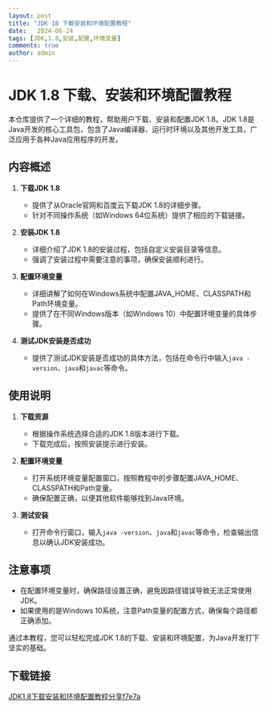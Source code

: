 ```yaml
---
layout: post
title: "JDK 18 下载安装和环境配置教程"
date:   2024-06-24
tags: [JDK,1.8,安装,配置,环境变量]
comments: true
author: admin
---
```

# JDK 1.8 下载、安装和环境配置教程

本仓库提供了一个详细的教程，帮助用户下载、安装和配置JDK 1.8。JDK 1.8是Java开发的核心工具包，包含了Java编译器、运行时环境以及其他开发工具，广泛应用于各种Java应用程序的开发。

## 内容概述

1. **下载JDK 1.8**
   - 提供了从Oracle官网和百度云下载JDK 1.8的详细步骤。
   - 针对不同操作系统（如Windows 64位系统）提供了相应的下载链接。

2. **安装JDK 1.8**
   - 详细介绍了JDK 1.8的安装过程，包括自定义安装目录等信息。
   - 强调了安装过程中需要注意的事项，确保安装顺利进行。

3. **配置环境变量**
   - 详细讲解了如何在Windows系统中配置JAVA_HOME、CLASSPATH和Path环境变量。
   - 提供了在不同Windows版本（如Windows 10）中配置环境变量的具体步骤。

4. **测试JDK安装是否成功**
   - 提供了测试JDK安装是否成功的具体方法，包括在命令行中输入`java -version`、`java`和`javac`等命令。

## 使用说明

1. **下载资源**
   - 根据操作系统选择合适的JDK 1.8版本进行下载。
   - 下载完成后，按照安装提示进行安装。

2. **配置环境变量**
   - 打开系统环境变量配置窗口，按照教程中的步骤配置JAVA_HOME、CLASSPATH和Path变量。
   - 确保配置正确，以便其他软件能够找到Java环境。

3. **测试安装**
   - 打开命令行窗口，输入`java -version`、`java`和`javac`等命令，检查输出信息以确认JDK安装成功。

## 注意事项

- 在配置环境变量时，确保路径设置正确，避免因路径错误导致无法正常使用JDK。
- 如果使用的是Windows 10系统，注意Path变量的配置方式，确保每个路径都正确添加。

通过本教程，您可以轻松完成JDK 1.8的下载、安装和环境配置，为Java开发打下坚实的基础。

## 下载链接

[JDK1.8下载安装和环境配置教程分享f7e7a](https://pan.quark.cn/s/efa73e7a8de9)